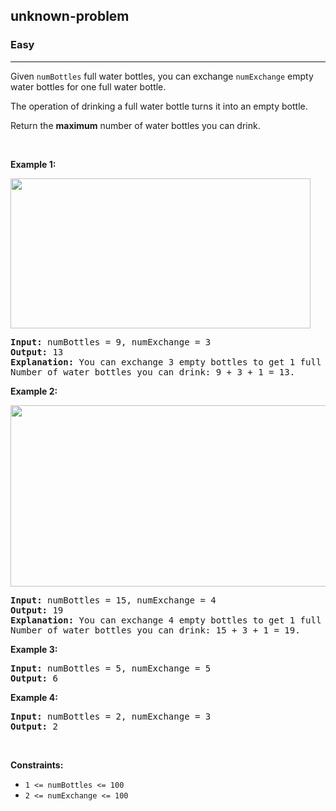 <h2>unknown-problem</h2><h3>Easy</h3><hr><div><p>Given <code>numBottles</code>&nbsp;full water bottles, you can exchange <code>numExchange</code> empty water bottles for one full water bottle.</p>

<p>The operation of drinking a full water bottle turns it into an empty bottle.</p>

<p>Return the <strong>maximum</strong> number of water bottles you can&nbsp;drink.</p>

<p>&nbsp;</p>
<p><strong>Example 1:</strong></p>

<p><strong><img alt="" src="https://assets.leetcode.com/uploads/2020/07/01/sample_1_1875.png" style="width: 480px; height: 240px;"></strong></p>

<pre><strong>Input:</strong> numBottles = 9, numExchange = 3
<strong>Output:</strong> 13
<strong>Explanation:</strong> You can exchange 3 empty bottles to get 1 full water bottle.
Number of water bottles you can&nbsp;drink: 9 + 3 + 1 = 13.
</pre>

<p><strong>Example 2:</strong></p>

<p><img alt="" src="https://assets.leetcode.com/uploads/2020/07/01/sample_2_1875.png" style="width: 790px; height: 290px;"></p>

<pre><strong>Input:</strong> numBottles = 15, numExchange = 4
<strong>Output:</strong> 19
<strong>Explanation:</strong> You can exchange 4 empty bottles to get 1 full water bottle. 
Number of water bottles you can&nbsp;drink: 15 + 3 + 1 = 19.
</pre>

<p><strong>Example 3:</strong></p>

<pre><strong>Input:</strong> numBottles = 5, numExchange = 5
<strong>Output:</strong> 6
</pre>

<p><strong>Example 4:</strong></p>

<pre><strong>Input:</strong> numBottles = 2, numExchange = 3
<strong>Output:</strong> 2
</pre>

<p>&nbsp;</p>
<p><strong>Constraints:</strong></p>

<ul>
	<li><code>1 &lt;=&nbsp;numBottles &lt;= 100</code></li>
	<li><code>2 &lt;=&nbsp;numExchange &lt;= 100</code></li>
</ul></div>